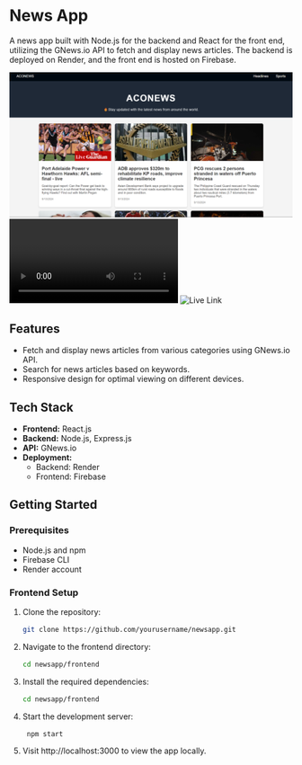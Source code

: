 # News App

A news app built with Node.js for the backend and React for the front end, utilizing the GNews.io API to fetch and display news articles. The backend is deployed on Render, and the front end is hosted on Firebase.

![News App Screenshot](https://github.com/shanu9144/AcoNews/blob/master/Screenshot%202024-09-13%20162304.png)  
![News App Recording](https://github.com/shanu9144/AcoNews/blob/master/App%20working%20recording.mp4) 
![Live Link](https://aconews-app-shantanu.firebaseapp.com/) 


## Features

- Fetch and display news articles from various categories using GNews.io API.
- Search for news articles based on keywords.
- Responsive design for optimal viewing on different devices.

## Tech Stack

- **Frontend:** React.js
- **Backend:** Node.js, Express.js
- **API:** GNews.io
- **Deployment:**
  - Backend: Render
  - Frontend: Firebase

## Getting Started

### Prerequisites

- Node.js and npm
- Firebase CLI
- Render account

### Frontend Setup

1. Clone the repository:

   ```bash
   git clone https://github.com/yourusername/newsapp.git

2. Navigate to the frontend directory:
   
   ```bash
   cd newsapp/frontend
3. Install the required dependencies:
   
    ```bash
    cd newsapp/frontend
4. Start the development server:
 
   
   ```bash
    npm start
5.  Visit http://localhost:3000 to view the app locally.

